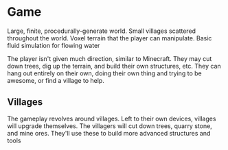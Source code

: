 # Game

Large, finite, procedurally-generate world. Small villages scattered throughout the world. Voxel terrain that the player can manipulate. Basic fluid simulation for flowing water

The player isn't given much direction, similar to Minecraft. They may cut down trees, dig up the terrain, and build their own structures, etc. They can hang out entirely on their own, doing their own thing and trying to be awesome, or find a village to help. 

## Villages

The gameplay revolves around villages. Left to their own devices, villages will upgrade themselves. The villagers will cut down trees, quarry stone, and mine ores. They'll use these to build more advanced structures and tools
